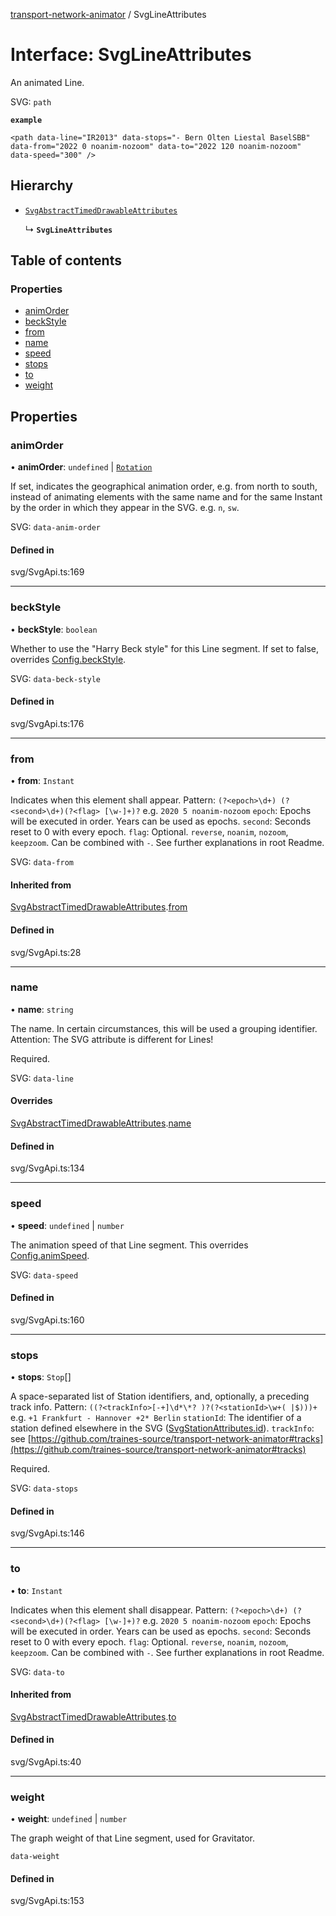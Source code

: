 [transport-network-animator](../README.md) / SvgLineAttributes

# Interface: SvgLineAttributes

An animated Line.

SVG: `path`

**`example`**
```
<path data-line="IR2013" data-stops="- Bern Olten Liestal BaselSBB" data-from="2022 0 noanim-nozoom" data-to="2022 120 noanim-nozoom" data-speed="300" />
```

## Hierarchy

- [`SvgAbstractTimedDrawableAttributes`](SvgAbstractTimedDrawableAttributes.md)

  ↳ **`SvgLineAttributes`**

## Table of contents

### Properties

- [animOrder](SvgLineAttributes.md#animorder)
- [beckStyle](SvgLineAttributes.md#beckstyle)
- [from](SvgLineAttributes.md#from)
- [name](SvgLineAttributes.md#name)
- [speed](SvgLineAttributes.md#speed)
- [stops](SvgLineAttributes.md#stops)
- [to](SvgLineAttributes.md#to)
- [weight](SvgLineAttributes.md#weight)

## Properties

### animOrder

• **animOrder**: `undefined` \| [`Rotation`](../classes/Rotation.md)

If set, indicates the geographical animation order, e.g. from north to south,
instead of animating elements with the same name and for the same Instant by the order in which they appear in the SVG.
e.g. `n`, `sw`.

SVG: `data-anim-order`

#### Defined in

svg/SvgApi.ts:169

___

### beckStyle

• **beckStyle**: `boolean`

Whether to use the "Harry Beck style" for this Line segment. If set to false, overrides [Config.beckStyle](../classes/Config.md#beckstyle).

SVG: `data-beck-style`

#### Defined in

svg/SvgApi.ts:176

___

### from

• **from**: `Instant`

Indicates when this element shall appear.
Pattern: `(?<epoch>\d+) (?<second>\d+)(?<flag> [\w-]+)?` e.g. `2020 5 noanim-nozoom`
`epoch`: Epochs will be executed in order. Years can be used as epochs.
`second`: Seconds reset to 0 with every epoch.
`flag`: Optional. `reverse`, `noanim`, `nozoom`, `keepzoom`. Can be combined with `-`.
See further explanations in root Readme.

SVG: `data-from`

#### Inherited from

[SvgAbstractTimedDrawableAttributes](SvgAbstractTimedDrawableAttributes.md).[from](SvgAbstractTimedDrawableAttributes.md#from)

#### Defined in

svg/SvgApi.ts:28

___

### name

• **name**: `string`

The name. In certain circumstances, this will be used a grouping identifier.
Attention: The SVG attribute is different for Lines!

Required.

SVG: `data-line`

#### Overrides

[SvgAbstractTimedDrawableAttributes](SvgAbstractTimedDrawableAttributes.md).[name](SvgAbstractTimedDrawableAttributes.md#name)

#### Defined in

svg/SvgApi.ts:134

___

### speed

• **speed**: `undefined` \| `number`

The animation speed of that Line segment. This overrides [Config.animSpeed](../classes/Config.md#animspeed).

SVG: `data-speed`

#### Defined in

svg/SvgApi.ts:160

___

### stops

• **stops**: `Stop`[]

A space-separated list of Station identifiers, and, optionally, a preceding track info.
Pattern: `((?<trackInfo>[-+]\d*\*? )?(?<stationId>\w+( |$)))+` e.g. `+1 Frankfurt - Hannover +2* Berlin`
`stationId`: The identifier of a station defined elsewhere in the SVG ([SvgStationAttributes.id](SvgStationAttributes.md#id)).
`trackInfo`: see [https://github.com/traines-source/transport-network-animator#tracks](https://github.com/traines-source/transport-network-animator#tracks)

Required.

SVG: `data-stops`

#### Defined in

svg/SvgApi.ts:146

___

### to

• **to**: `Instant`

Indicates when this element shall disappear.
Pattern: `(?<epoch>\d+) (?<second>\d+)(?<flag> [\w-]+)?` e.g. `2020 5 noanim-nozoom`
`epoch`: Epochs will be executed in order. Years can be used as epochs.
`second`: Seconds reset to 0 with every epoch.
`flag`: Optional. `reverse`, `noanim`, `nozoom`, `keepzoom`. Can be combined with `-`.
See further explanations in root Readme.

SVG: `data-to`

#### Inherited from

[SvgAbstractTimedDrawableAttributes](SvgAbstractTimedDrawableAttributes.md).[to](SvgAbstractTimedDrawableAttributes.md#to)

#### Defined in

svg/SvgApi.ts:40

___

### weight

• **weight**: `undefined` \| `number`

The graph weight of that Line segment, used for Gravitator.

`data-weight`

#### Defined in

svg/SvgApi.ts:153
